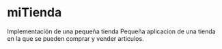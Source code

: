 # miTienda
Implementación de una pequeña tienda
Pequeña aplicacion de una tienda en la que se pueden comprar y vender articulos.
